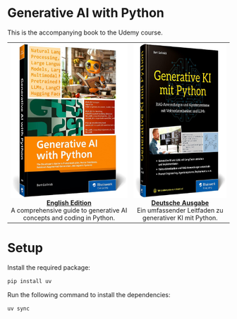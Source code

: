 # Generative AI with Python

This is the accompanying book to the Udemy course.
<table>
  <tr>
    <td align="center">
      <a href="https://www.sap-press.com/generative-ai-with-python_6057/?irclickid=xWb30oxMvxycRtAW1lQdDXCVUksW5%3AQ02Q5DUE0&sharedid=&irpid=6210658&utm_medium=Affiliate&irgwc=1" target="_blank">
        <img src="genai_book_en.jpg" alt="Generative AI Book English" height="350"/><br/>
        <b>English Edition</b>
      </a><br/>
      <span>A comprehensive guide to generative AI concepts and coding in Python.</span>
    </td>
    <td align="center">
      <a href="https://gollnickdata.de/#/genai_book_de" target="_blank">
        <img src="genai_book_de.jpg" alt="Generative AI Book German" height="350"/><br/>
        <b>Deutsche Ausgabe</b>
      </a><br/>
      <span>Ein umfassender Leitfaden zu generativer KI mit Python.</span>
    </td>
  </tr>
</table>

# Setup

Install the required package:

```bash
pip install uv
```

Run the following command to install the dependencies:

```bash
uv sync
```
	